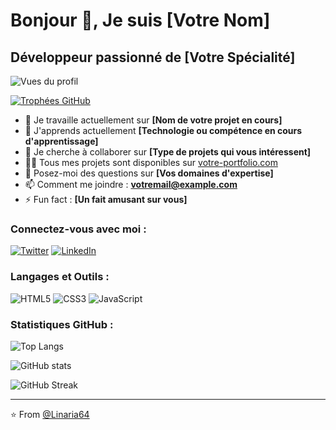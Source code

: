 # Bonjour 👋, Je suis [Votre Nom]

## Développeur passionné de [Votre Spécialité]

![Vues du profil](https://komarev.com/ghpvc/?username=votre-nom-utilisateur&label=Vues%20du%20profil&color=0e75b6&style=flat)

[![Trophées GitHub](https://github-profile-trophy.vercel.app/?username=votre-nom-utilisateur&theme=dracula&column=7)](https://github.com/ryo-ma/github-profile-trophy)

- 🔭 Je travaille actuellement sur **[Nom de votre projet en cours]**
- 🌱 J'apprends actuellement **[Technologie ou compétence en cours d'apprentissage]**
- 👯 Je cherche à collaborer sur **[Type de projets qui vous intéressent]**
- 👨‍💻 Tous mes projets sont disponibles sur [votre-portfolio.com](https://votre-portfolio.com)
- 💬 Posez-moi des questions sur **[Vos domaines d'expertise]**
- 📫 Comment me joindre : **votremail@example.com**
- ⚡ Fun fact : **[Un fait amusant sur vous]**

### Connectez-vous avec moi :

[![Twitter](https://img.shields.io/badge/-Twitter-1DA1F2?style=for-the-badge&logo=twitter&logoColor=white)](https://twitter.com/votre-twitter)
[![LinkedIn](https://img.shields.io/badge/-LinkedIn-0077B5?style=for-the-badge&logo=linkedin&logoColor=white)](https://linkedin.com/in/votre-linkedin)

### Langages et Outils :

![HTML5](https://img.shields.io/badge/-HTML5-E34F26?style=for-the-badge&logo=html5&logoColor=white)
![CSS3](https://img.shields.io/badge/-CSS3-1572B6?style=for-the-badge&logo=css3&logoColor=white)
![JavaScript](https://img.shields.io/badge/-JavaScript-F7DF1E?style=for-the-badge&logo=javascript&logoColor=black)
<!-- Ajoutez d'autres badges pour vos compétences ici -->

### Statistiques GitHub :

![Top Langs](https://github-readme-stats.vercel.app/api/top-langs?username=Linaria64r&show_icons=true&locale=fr&layout=compact&theme=radical)

![GitHub stats](https://github-readme-stats.vercel.app/api?username=Linaria64&show_icons=true&locale=fr&theme=radical)

![GitHub Streak](https://github-readme-streak-stats.herokuapp.com/?user=Linaria64&theme=radical)

---

⭐️ From [@Linaria64](https://github.com/Linaria64)

